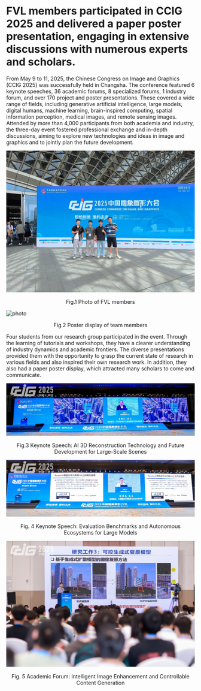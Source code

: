 # FVL members participated in CCIG 2025 and delivered a paper poster presentation, engaging in extensive discussions with numerous experts and scholars.

From May 9 to 11, 2025, the Chinese Congress on Image and Graphics (CCIG 2025) was successfully held in Changsha. The conference featured 6 keynote speeches, 36 academic forums, 8 specialized forums, 1 industry forum, and over 170 project and poster presentations. These covered a wide range of fields, including generative artificial intelligence, large models, digital humans, machine learning, brain-inspired computing, spatial information perception, medical images, and remote sensing images.
Attended by more than 4,000 participants from both academia and industry, the three-day event fostered professional exchange and in-depth discussions, aiming to explore new technologies and ideas in image and graphics and to jointly plan the future development.

![photo](https://github.com/FVL2020/fvl.github.com/blob/master/news_photos/CCIG2025/CCIG1.png)

<p align="center">Fig.1 Photo of FVL members</p>

![photo](https://github.com/FVL2020/fvl.github.com/blob/master/news_photos/CCIG2025/CCIG2.png)

<p align="center">Fig.2 Poster display of team members</p>

Four students from our research group participated in the event. Through the learning of tutorials and workshops, they have a clearer understanding of industry dynamics and academic frontiers. The diverse presentations provided them with the opportunity to grasp the current state of research in various fields and also inspired their own research work. In addition, they also had a paper poster display, which attracted many scholars to come and communicate.

![photo](https://github.com/FVL2020/fvl.github.com/blob/master/news_photos/CCIG2025/CCIG3.png)

<p align="center">Fig.3 Keynote Speech: AI 3D Reconstruction Technology and Future Development for Large-Scale Scenes</p>

![photo](https://github.com/FVL2020/fvl.github.com/blob/master/news_photos/CCIG2025/CCIG4.png)

<p align="center">Fig. 4 Keynote Speech: Evaluation Benchmarks and Autonomous Ecosystems for Large Models</p>

![photo](https://github.com/FVL2020/fvl.github.com/blob/master/news_photos/CCIG2025/CCIG5.png)

<p align="center">Fig. 5 Academic Forum: Intelligent Image Enhancement and Controllable Content Generation</p>
